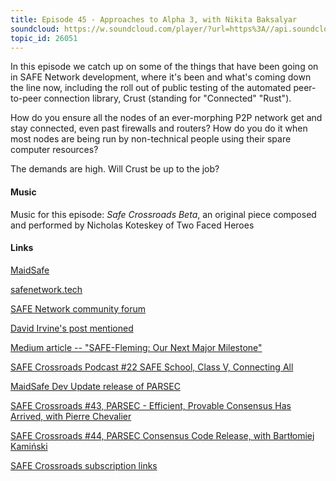 ```yaml
---
title: Episode 45 - Approaches to Alpha 3, with Nikita Baksalyar
soundcloud: https://w.soundcloud.com/player/?url=https%3A//api.soundcloud.com/tracks/522509232
topic_id: 26051
---
```


In this episode we catch up on some of the things that have been going on in SAFE Network development, where it's been and what's coming down the line now, including the roll out of public testing of the automated peer-to-peer connection library, Crust (standing for "Connected" "Rust").

How do you ensure all the nodes of an ever-morphing P2P network get and stay connected, even past firewalls and routers? How do you do it when most nodes are being run by non-technical people using their spare computer resources? 

The demands are high. Will Crust be up to the job? 


#### Music

Music for this episode: *Safe Crossroads Beta*, an original piece composed and performed by Nicholas Koteskey of Two Faced Heroes

#### Links

[MaidSafe](http://maidsafe.net)

[safenetwork.tech](https://safenetwork.tech)

[SAFE Network community forum](https://safenetforum.org)

[David Irvine's post mentioned](https://safenetforum.org/t/how-would-you-market-the-safe-network-to-the-general-public/25489/2)

[Medium article -- "SAFE-Fleming: Our Next Major Milestone"](https://medium.com/safenetwork/safe-fleming-our-next-major-milestone-b4a191373f4a)

[SAFE Crossroads Podcast #22 SAFE School, Class V, Connecting All](https://letstalkbitcoin.com/blog/post/safe-crossroads-podcast-22-safe-school-class-v-connecting-all)

[MaidSafe Dev Update release of PARSEC](https://safenetforum.org/t/maidsafe-dev-update-may-24-2018-introducing-parsec/23647)

[SAFE Crossroads #43, PARSEC - Efficient, Provable Consensus Has Arrived, with Pierre Chevalier](https://letstalkbitcoin.com/blog/post/safe-crossroads-43-parsec-efficient-provable-consensus-has-arrived-with-pierre-chevalier)

[SAFE Crossroads #44, PARSEC Consensus Code Release, with Bartłomiej Kamiński](https://letstalkbitcoin.com/blog/post/safe-crossroads-44-parsec-consensus-code-release-with-bartomiej-kamiski)

[SAFE Crossroads subscription links](https://safecrossroads.net/subscribe/)
